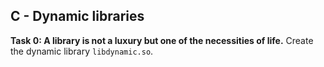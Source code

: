 ## C - Dynamic libraries

**Task 0: A library is not a luxury but one of the necessities of life.**
Create the dynamic library `libdynamic.so`.
